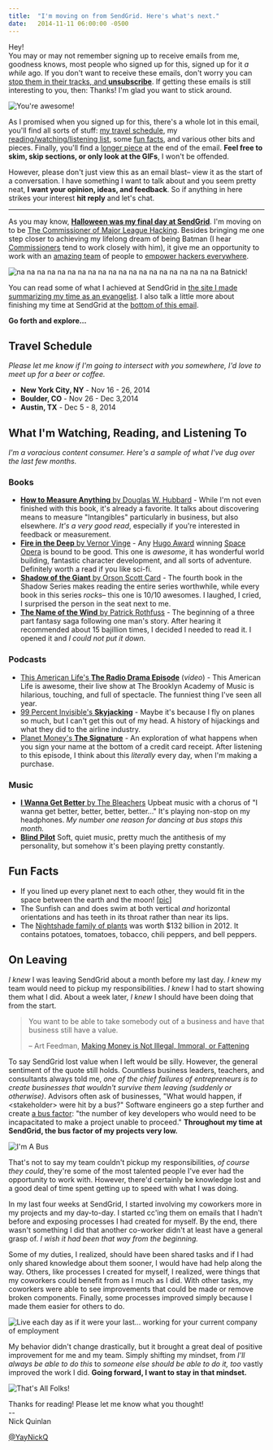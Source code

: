 ```yaml
---
title:  "I'm moving on from SendGrid. Here's what's next."
date:   2014-11-11 06:00:00 -0500
---
```

Hey!  
You may or may not remember signing up to receive emails from me, goodness knows, most people who signed up for this, signed up for it _a while_ ago. If you don't want to receive these emails, don't worry you can [stop them in their tracks, and **unsubscribe**]({{site.unsubscribe}}). If getting these emails is still interesting to you, then: Thanks! I'm glad you want to stick around.

![You're awesome!](/assets/2014-11-11/abed.gif)

As I promised when you signed up for this, there's a whole lot in this email, you'll find all sorts of stuff: [my travel schedule](#travel-schedule), my [reading/watching/listening list](#content-list), some [fun facts](#fun-facts), and various other bits and pieces. Finally, you'll find a [longer piece](#topic) at the end of the email. **Feel free to skim, skip sections, or only look at the GIFs**, I won't be offended.

However, please don't just view this as an email blast– view it as the start of a conversation. I have something I want to talk about and you seem pretty neat, **I want your opinion, ideas, and feedback**. So if anything in here strikes your interest **hit reply** and let's chat.

---

As you may know, [**Halloween was my final day at SendGrid**](http://endgrid.nicholasquinlan.com/). I'm moving on to be [The Commissioner of Major League Hacking](https://news.mlh.io/nick-quinlan-joins-major-league-hacking-commissioner-10-29-2014). Besides bringing me one step closer to achieving my lifelong dream of being Batman (I hear [Commissioners](/assets/2014-11-11/gordon.jpg) tend to work closely with him), it give me an opportunity to work with an [amazing team](http://mlh.io/about#team-sect) of people to [empower hackers everywhere](http://mlh.io/about#mission).

![na na na na na na na na na na na na na na na na na na na na Batnick!](/assets/2014-11-11/batnick.jpg)

You can read some of what I achieved at SendGrid in [the site I made summarizing my time as an evangelist](http://endgrid.nicholasquinlan.com/). I also talk a little more about finishing my time at SendGrid at the [bottom of this email](#content).

**Go forth and explore…**

## <a name="travel-schedule"></a> Travel Schedule
_Please let me know if I'm going to intersect with you somewhere, I'd love to meet up for a beer or coffee._

- **New York City, NY** - Nov 16 - 26, 2014
- **Boulder, CO** - Nov 26 - Dec 3,2014
- **Austin, TX** - Dec 5 - 8, 2014

## <a name="content-list"></a> What I'm Watching, Reading, and Listening To
_I'm a voracious content consumer. Here's a sample of what I've dug over the last few months._

### Books

- [**How to Measure Anything** by Douglas W. Hubbard](http://www.amazon.com/How-Measure-Anything-Intangibles-Business/dp/0470539399) - While I'm not even finished with this book, it's already a favorite. It talks about discovering means to measure "Intangibles" particularly in business, but also elsewhere. _It's a very good read_, especially if you're interested in feedback or measurement.
- [**Fire in the Deep** by Vernor Vinge](http://www.amazon.com/Fire-Upon-Deep-Zones-Thought/dp/0812515285) - Any [Hugo Award](http://en.wikipedia.org/wiki/Hugo_Award_for_Best_Novel) winning [Space Opera](http://en.wikipedia.org/wiki/Space_opera) is bound to be good. This one is _awesome_, it has wonderful world building, fantastic character development, and all sorts of adventure. Definitely worth a read if you like sci-fi.
- [**Shadow of the Giant** by Orson Scott Card](http://www.amazon.com/Shadow-Giant-The-Series/dp/0812571398) - The fourth book in the Shadow Series makes reading the entire series worthwhile, while every book in this series _rocks_– this one is 10/10 awesomes. I laughed, I cried, I surprised the person in the seat next to me.
- [**The Name of the Wind** by Patrick Rothfuss](http://www.amazon.com/The-Name-Wind-Kingkiller-Chronicle/dp/0756404746) - The beginning of a three part fantasy saga following one man's story. After hearing it recommended about 15 bajillion times, I decided I needed to read it. I opened it and _I could not put it down_.

### Podcasts

- [This American Life's **The Radio Drama Episode**](http://live.thisamericanlife.org/) (_video_) - This American Life is awesome, their live show at The Brooklyn Academy of Music is hilarious, touching, and full of spectacle. The funniest thing I've seen all year.
- [99 Percent Invisible's **Skyjacking**](http://99percentinvisible.org/episode/skyjacking/) - Maybe it's because I fly on planes so much, but I can't get this out of my head. A history of hijackings and what they did to the airline industry.
- [Planet Money's **The Signature**](http://www.npr.org/blogs/money/2014/08/29/344034815/episode-564-the-signature) - An exploration of what happens when you sign your name at the bottom of a credit card receipt. After listening to this episode, I think about this _literally_ every day, when I'm making a purchase.

### Music

- [**I Wanna Get Better** by The Bleachers](http://open.spotify.com/track/1RwwmiVtLAtPmxAqKVfwgG) Upbeat music with a chorus of "I wanna get better, better, better, better…" It's playing non-stop on my headphones. _My number one reason for dancing at bus stops this month._
- [**Blind Pilot**](http://open.spotify.com/artist/6qiGjRyN7TJ1GA2nXF68Hi) Soft, quiet music, pretty much the antithesis of my personality, but somehow it's been playing pretty constantly.

## <a name="fun-facts"></a> Fun Facts
- If you lined up every planet next to each other, they would fit in the space between the earth and the moon! [[pic](http://i.imgur.com/hexayzz.jpg)]
- The Sunfish can and does swim at both vertical _and_ horizontal orientations and has teeth in its throat rather than near its lips.
- The [Nightshade family of plants](http://en.wikipedia.org/wiki/Solanaceae) was worth $132 billion in 2012. It contains potatoes, tomatoes, tobacco, chili peppers, and bell peppers.

## <a name="content"></a> On Leaving
_I knew_ I was leaving SendGrid about a month before my last day. _I knew_ my team would need to pickup my responsibilities. _I knew_ I had to start showing them what I did. About a week later, _I knew_ I should have been doing that from the start.

> You want to be able to take somebody out of a business and have that business still have a value.
>
> – Art Feedman, [Making Money is Not Illegal, Immoral, or Fattening](http://www.amazon.com/Making-Money-Illegal-Immoral-Fattening/dp/1439225265)

To say SendGrid lost value when I left would be silly. However, the general sentiment of the quote still holds. Countless business leaders, teachers, and consultants always told me, _one of the chief failures of entrepreneurs is to create businesses that wouldn't survive them leaving (suddenly or otherwise)_. Advisors often ask of businesses, "What would happen, if &lt;stakeholder&gt; were hit by a bus?" Software engineers go a step further and create [a bus factor](http://en.wikipedia.org/wiki/Bus_factor): "the number of key developers who would need to be incapacitated to make a project unable to proceed." **Throughout my time at SendGrid, the bus factor of my projects very low.**

![I'm A Bus](/assets/2014-11-11/bus.gif)

That's not to say my team couldn't pickup my responsibilities, _of course they could_, they're some of the most talented people I've ever had the opportunity to work with. However, there'd certainly be knowledge lost and a good deal of time spent getting up to speed with what I was doing.

In my last four weeks at SendGrid, I started involving my coworkers more in my projects and my day-to-day. I started cc'ing them on emails that I hadn't before and exposing processes I had created for myself. By the end, there wasn't something I did that another co-worker didn't at least have a general grasp of. _I wish it had been that way from the beginning._

Some of my duties, I realized, should have been shared tasks and if I had only shared knowledge about them sooner, I would have had help along the way. Others, like processes I created for myself, I realized, were things that my coworkers could benefit from as I much as I did. With other tasks, my coworkers were able to see improvements that could be made or remove broken components. Finally, some processes improved simply because I made them easier for others to do.

![Live each day as if it were your last… working for your current company of employment](/assets/2014-11-11/tattoo.jpg)

My behavior didn't change drastically, but it brought a great deal of positive improvement for me and my team. Simply shifting my mindset, from _I'll always be able to do this_ to _someone else should be able to do it, too_ vastly improved the work I did. **Going forward, I want to stay in that mindset.**


![That's All Folks!](/assets/2014-11-11/thatsall.gif)

Thanks for reading! Please let me know what you thought!  
\--  
Nick Quinlan

[@YayNickQ](https://twitter.com/yaynickq)